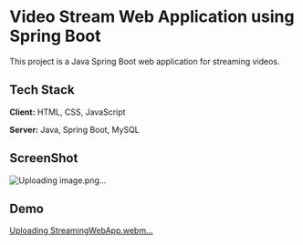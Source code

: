 
# Video Stream Web Application using Spring Boot

This project is a Java Spring Boot web application for streaming videos.

## Tech Stack

**Client:** HTML, CSS, JavaScript

**Server:** Java, Spring Boot, MySQL

## ScreenShot
![Uploading image.png…]()


## Demo 
[Uploading StreamingWebApp.webm…]()
